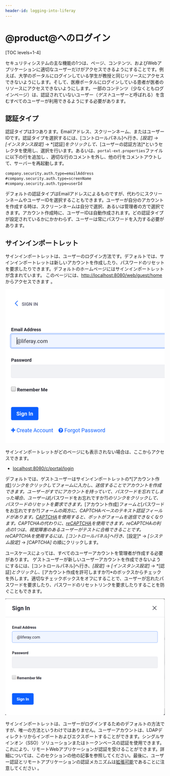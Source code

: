 ```yaml
---
header-id: logging-into-liferay
---
```


# @product@へのログイン

[TOC levels=1-4]

セキュリティシステムの主な機能の1つは、ページ、コンテンツ、およびWebアプリケーションに適切なユーザーだけがアクセスできるようにすることです。例えば、大学のポータルにログインしている学生が教授と同じリソースにアクセスできないようにします。そして、医療ポータルにログインしている患者が医者のリソースにアクセスできないようにします。一部のコンテンツ（少なくともログインページ）は、認証されていないユーザー（*ゲスト*ユーザーと呼ばれる）を含むすべてのユーザーが利用できるようにする必要があります。
<!-- To learn more about how @product@ restricts access to portal resources to
different users, please see the [Roles and Permissions]() documentation. (Not
yet written) -->

## 認証タイプ

認証タイプは3つあります。Emailアドレス、スクリーンネーム、またはユーザーIDです。認証タイプを選択するには、[コントロールパネル]へ行き、*[設定]* → *[インスタンス設定]* → *[認証]*をクリックして、*[ユーザーの認証方法]*というセレクタを使用し、選択を行います。あるいは、`portal-ext.properties`ファイルに以下の行を追加し 、適切な行のコメントを外し、他の行をコメントアウトして、サーバーを再起動します。

    company.security.auth.type=emailAddress
    #company.security.auth.type=screenName
    #company.security.auth.type=userId

デフォルトの認証タイプはEmailアドレスによるものですが、代わりにスクリーンネームやユーザーIDを選択することもできます。ユーザーが自分のアカウントを作成する時は、スクリーンネームは自分で選択、あるいは管理者の方で選択できます。アカウント作成時に、ユーザーIDは自動作成されます。どの認証タイプが設定されているかにかかわらず、ユーザーは常にパスワードを入力する必要があります。<!-- For information on
adding restrictions on the kinds of passwords that are allowed or required
(e.g., to require a minimum password length or require special characters),
please see the [Password Policies]() documentation. -->

## サインインポートレット

サインインポートレットは、ユーザーのログイン方法です。デフォルトでは、サインインポートレットは新しいアカウントを作成したり、パスワードのリセットを要求したりできます。デフォルトのホームページにはサインインポートレットが含まれています。
このページには、[http://localhost:8080/web/guest/home](http://localhost:8080/web/guest/home)からアクセスできます 。

![図1：デフォルトでは、サインインポートレットにより、ユーザーはログイン、新規アカウントの作成、またはパスワードのリセットを要求できます。](../../images/sign-in-portlet.png)

サインインポートレットがどのページにも表示されない場合は、ここからアクセスできます。

- [localhost:8080/c/portal/login](localhost:8080/c/portal/login)

デフォルトでは、ゲストユーザーはサインインポートレットの*[アカウント作成]*リンクをクリックしてフォームに入力し、送信することでアカウントを作成できます。ユーザーがすでにアカウントを持っていて、パスワードを忘れてしまった場合、ユーザーは*[パスワードをお忘れですか?]*のリンクをクリックして、パスワードのリセットを要求できます。*[アカウント作成]*フォームと*[パスワードをお忘れですか?]*フォームの両方に、CAPTCHAベースのテキスト認証フィールドがあります。[CAPTCHA](http://www.captcha.net)を使用すると、ボットがフォームを送信できなくなります。CAPTCHAの代わりに、[reCAPTCHA](https://www.google.com/recaptcha/intro/index.html)を使用できます。reCAPTCHAの利点の1つは、視覚障害のあるユーザーがテストに合格できることです。reCAPTCHAを使用するには、[コントロールパネル]へ行き、*[設定]* → *[システム設定]* → *[CAPTCHA]* の順にクリックします。

ユースケースによっては、すべてのユーザーアカウントを管理者が作成する必要があります。
ゲストユーザーが新しいユーザーアカウントを作成できないようにするには、[コントロールパネル]へ行き、*[設定]* → *[インスタンス設定]* → *[認証]*とクリックし、*[アカウント作成を許可しますか?]*のボックスからチェックを外します。適切なチェックボックスをオフにすることで、ユーザーが忘れたパスワードを要求したり、パスワードのリセットリンクを要求したりすることを防ぐこともできます。

![図2：これは、*[アカウントの作成]*および*[パスワードをお忘れですか?]*のオプションを削除したサインインポートレットの図です。](../../images/sign-in-portlet2.png)

サインインポートレットは、ユーザーがログインするためのデフォルトの方法ですが、唯一の方法というわけではありません。ユーザーアカウントは、LDAPディレクトリからインポートおよびエクスポートすることができます。シングルサインオン（SSO）ソリューションまたはトークンベースの認証を使用できます。これにより、リモートWebアプリケーションが認証を受けることができます。詳細については、このセクションの他の記事を参照してください。最後に、ユーザー認証とリモートアプリケーションの認証メカニズムは[拡張可能](/docs/7-1/tutorials/-/knowledge_base/t/authentication-pipelines)であることに注意してください 。

